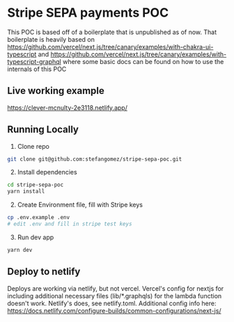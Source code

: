 # Stripe SEPA payments POC

This POC is based off of a boilerplate that is unpublished as of now. That boilerplate is heavily based on https://github.com/vercel/next.js/tree/canary/examples/with-chakra-ui-typescript and https://github.com/vercel/next.js/tree/canary/examples/with-typescript-graphql where some basic docs can be found on how to use the internals of this POC

## Live working example

https://clever-mcnulty-2e3118.netlify.app/

## Running Locally

1. Clone repo

```bash
git clone git@github.com:stefangomez/stripe-sepa-poc.git
```

2. Install dependencies

```bash
cd stripe-sepa-poc
yarn install
```

2. Create Environment file, fill with Stripe keys

```bash
cp .env.example .env
# edit .env and fill in stripe test keys
```

3. Run dev app

```bash
yarn dev
```

## Deploy to netlify

Deploys are working via netlify, but not vercel. Vercel's config for nextjs for including additional necessary files (lib/\*.graphqls) for the lambda function doesn't work. Netlify's does, see netlify.toml. Additional config info here: https://docs.netlify.com/configure-builds/common-configurations/next-js/
